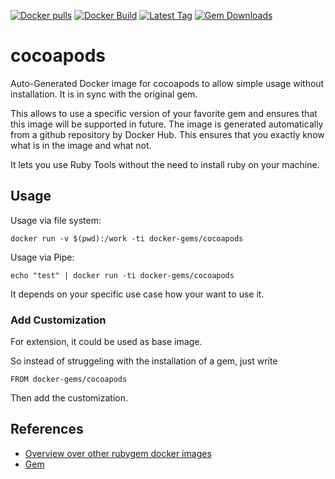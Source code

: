 [![Docker pulls](https://img.shields.io/docker/pulls/rubygem/cocoapods.svg)](https://hub.docker.com/r/rubygem/cocoapods/)
[![Docker Build](https://img.shields.io/docker/automated/rubygem/cocoapods.svg)](https://hub.docker.com/r/rubygem/cocoapods/)
[![Latest Tag](https://img.shields.io/github/tag/docker-rubygem/cocoapods.svg)](https://hub.docker.com/r/rubygem/cocoapods/)
[![Gem Downloads](https://img.shields.io/gem/dt/cocoapods.svg)](https://rubygems.org/gems/cocoapods/)
# cocoapods

Auto-Generated Docker image for cocoapods to allow simple usage without installation.
It is in sync with the original gem.

This allows to use a specific version of your favorite gem and ensures that this image will be supported in future.
The image is generated automatically from a github repository by Docker Hub.
This ensures that you exactly know what is in the image and what not.

It lets you use Ruby Tools without the need to install ruby on your machine.

## Usage

Usage via file system:

`docker run -v $(pwd):/work -ti docker-gems/cocoapods`

Usage via Pipe:

`echo "test" | docker run -ti docker-gems/cocoapods`

It depends on your specific use case how your want to use it.

### Add Customization

For extension, it could be used as base image.

So instead of struggeling with the installation of a gem, just write

`FROM docker-gems/cocoapods`

Then add the customization.

## References

 - [Overview over other rubygem docker images](https://github.com/thinkbot/docker-rubygem)
 - [Gem](https://rubygems.org/gems/cocoapods/)
